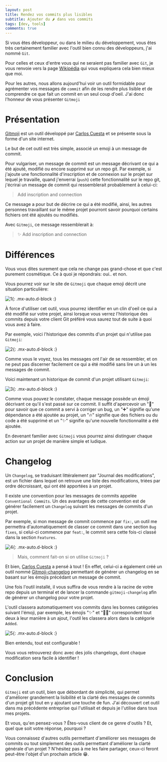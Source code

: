 ```yaml
---
layout: post
title: Rendez vos commits plus lisibles
subtitle: Ajouter du 🌶 dans vos commits
tags: [dev, tools]
comments: true
---
```


Si vous êtes développeur, ou dans le milieu du développement, vous êtes très certainement familier avec l'outil bien connu des développeurs, j'ai nommé `Git`.

Pour celles et ceux d'entre vous qui ne seraient pas familier avec `Git`, je vous renvoie vers la page [Wikipédia](https://fr.wikipedia.org/wiki/Git) qui vous expliquera cela bien mieux que moi.

Pour les autres, nous allons aujourd'hui voir un outil formidable pour agrémenter vos messages de `commit` afin de les rendre plus lisible et de comprendre ce que fait un commit en un seul coup d'oeil. J'ai donc l'honneur de vous présenter `Gitmoji`


# Présentation


[Gitmoji](https://gitmoji.carloscuesta.me/) est un outil développé par [Carlos Cuesta](https://carloscuesta.me/) et se présente sous la forme d'un site internet.

Le but de cet outil est très simple, associé un emoji à un message de commit.

Pour vulgariser, un message de commit est un message décrivant ce qui a été ajouté, modifié ou encore supprimé sur un repo git. Par exemple, si j'ajoute une fonctionnalité d'inscription et de connexion sur le projet sur lequel je travaille, quand j'enverrai (`push`) cette fonctionnalité sur le repo git, j'écrirai un message de commit qui ressemblerait probablement à celui-ci:

> Add inscription and connection

Ce message a pour but de décrire ce qui a été modifié, ainsi, les autres personnes travaillant sur le même projet pourront savoir pourquoi certains fichiers ont été ajoutés ou modifiés.

Avec `Gitmoji`, ce message ressemblerait à:

> ✨ Add inscription and connection


# Différences


Vous vous dites surement que cela ne change pas grand-chose et que c'est purement cosmétique. Ce à quoi je répondrais: oui.. et non.

Vous pourrez voir sur le site de `Gitmoji` que chaque emoji décrit une situation particulière:


![1](https://raw.githubusercontent.com/sonnyfournier/blog/master/assets/img/gitmoji/1.png){: .mx-auto.d-block :}


À force d'utiliser cet outil, vous pourrez identifier en un clin d'oeil ce qui a été modifié sur votre projet, ainsi lorsque vous verrez l'historique des commits depuis votre client Git préféré vous saurez tout de suite à quoi vous avez à faire.

Par exemple, voici l'historique des commits d'un projet qui n'utilise pas `Gitmoji`:


![2](https://raw.githubusercontent.com/sonnyfournier/blog/master/assets/img/gitmoji/2.png){: .mx-auto.d-block :}


Comme vous le voyez, tous les messages ont l'air de se ressembler, et on ne peut pas discerner facilement ce qui a été modifié sans lire un à un les messages de commit.

Voici maintenant un historique de commit d'un projet utilisant `Gitmoji`:


![3](https://raw.githubusercontent.com/sonnyfournier/blog/master/assets/img/gitmoji/3.png){: .mx-auto.d-block :}


Comme vous pouvez le constater, chaque message possède un émoji décrivant ce qu'il s'est passé sur ce commit. Il suffit d'apercevoir un "🐛" pour savoir que ce commit a servi à corriger un bug, un "➕" signifie qu'une dépendance a été ajoutée au projet, un "🔥" signifie que des fichiers ou du code a été supprimé et un "✨" signifie qu'une nouvelle fonctionnalité a été ajoutée.

En devenant familier avec `Gitmoji` vous pourrez ainsi distinguer chaque action sur un projet de manière simple et ludique.


# Changelog


Un `Changelog`, se traduisant littéralement par "Journal des modifications", est un fichier dans lequel on retrouve une liste des modifications, triées par ordre décroissant, qui ont été apportées à un projet.

Il existe une convention pour les messages de commits appelée `Conventional Commits`. Un des avantages de cette convention est de générer facilement un `Changelog` suivant les messages de commits d'un projet.

Par exemple, si mon message de commit commence par `fix:`, un outil me permettra d'automatiquement de classer ce commit dans une section `Bug fixes`, si celui-ci commence par `feat:`, le commit sera cette fois-ci classé dans la section `Features`.


![4](https://raw.githubusercontent.com/sonnyfournier/blog/master/assets/img/gitmoji/4.png){: .mx-auto.d-block :}


> Mais, comment fait-on si on utilise `Gitmoji` ?

Et bien, [Carlos Cuesta](https://carloscuesta.me/) a pensé à tout ! En effet, celui-ci a également créé un outil nommé [Gitmoji-changelog](https://github.com/frinyvonnick/gitmoji-changelog/) permettant de générer un changelog en se basant sur les émojis précédant un message de commit.

Une fois l'outil installé, il vous suffira de vous rendre à la racine de votre repo depuis un terminal et de lancer la commande `gitmoji-changelog` afin de générer un changelog pour votre projet.

L'outil classera automatiquement vos commits dans les bonnes catégories suivant l'émoji, par exemple, les émojis "✨" et "👷‍♂️" correspondent tout deux à leur manière à un ajout, l'outil les classera alors dans la catégorie `Added`.


![5](https://raw.githubusercontent.com/sonnyfournier/blog/master/assets/img/gitmoji/5.png){: .mx-auto.d-block :}


Bien entendu, tout est configurable !

Vous vous retrouverez donc avec des jolis changelogs, dont chaque modification sera facile à identifier !


# Conclusion


`Gitmoji` est un outil, bien que débordant de simplicité, qui permet d'améliorer grandement la lisibilité et la clarté des messages de commits d'un projet git tout en y ajoutant une touche de fun. J'ai découvert cet outil dans ma précédente entreprise qui l'utilisait et depuis je l'utilise dans tous mes projets.

Et vous, qu'en pensez-vous ? Êtes-vous client de ce genre d'outils ? Et, quel que soit votre réponse, pourquoi ?

Vous connaissez d'autres outils permettant d'améliorer ses messages de commits ou tout simplement des outils permettant d'améliorer la clarté générale d'un projet ? N'hésitez pas à me les faire partager, ceux-ci feront peut-être l'objet d'un prochain article 😁.